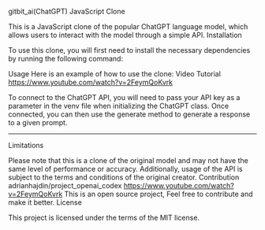 gitbit_ai(ChatGPT) JavaScript Clone

This is a JavaScript clone of the popular ChatGPT language model, which allows users to interact with the model through a simple API.
Installation

To use this clone, you will first need to install the necessary dependencies by running the following command:

Usage
Here is an example of how to use the clone:
Video Tutorial
https://www.youtube.com/watch?v=2FeymQoKvrk

To connect to the ChatGPT API, you will need to pass your API key as a parameter in the venv file when initializing the ChatGPT class. Once connected, you can then use the generate method to generate a response to a given prompt.


---------------------------------------------------------------------------------------------------------------------------------------------------------

Limitations

Please note that this is a clone of the original model and may not have the same level of performance or accuracy. Additionally, usage of the API is subject to the terms and conditions of the original creator.
Contribution
 adrianhajdin/project_openai_codex https://www.youtube.com/watch?v=2FeymQoKvrk
This is an open source project, Feel free to contribute and make it better.
License

This project is licensed under the terms of the MIT license.
